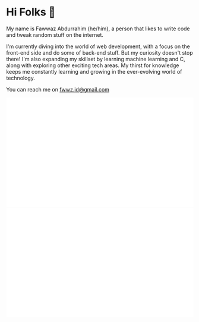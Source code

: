 # Hi Folks 👋

My name is Fawwaz Abdurrahim (he/him), a person that likes to write code and tweak random stuff on the internet.

I'm currently diving into the world of web development, with a focus on the front-end side and do some of back-end stuff. But my curiosity doesn't stop there! I'm also expanding my skillset by learning machine learning and C, along with exploring other exciting tech areas. My thirst for knowledge keeps me constantly learning and growing in the ever-evolving world of technology.

You can reach me on fwwz.id@gmail.com

<!-- ![Fawwaz's GitHub stats](https://github-readme-stats.vercel.app/api?username=fwwz-id&show_icons=true&theme=dark&count_private=true) -->

<!-- [![Top Langs](https://github-readme-stats.vercel.app/api/top-langs/?username=fwwz-id&layout=compact&theme=dark)](https://github-readme-stats.vercel.app/api/top-langs/?username=fwwz-id&layout=compact&theme=dark) -->
<a href="https://github.com/jstrieb/github-stats">
<img src="https://raw.githubusercontent.com/fwwz-id/github-stats/master/generated/overview.svg#gh-dark-mode-only" />
<img src="https://raw.githubusercontent.com/fwwz-id/github-stats/master/generated/languages.svg#gh-dark-mode-only" />
</a>
